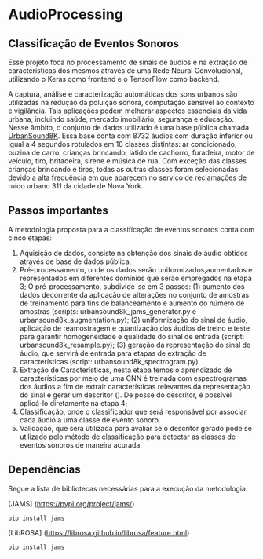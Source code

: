 # AudioProcessing
## Classificação de Eventos Sonoros
Esse projeto foca no processamento de sinais de áudios e na extração de características dos mesmos através de uma Rede Neural Convolucional, utilizando o Keras como frontend e o TensorFlow como backend. 

A captura, análise e caracterização automáticas dos sons urbanos são utilizadas na redução da poluição sonora, computação sensível ao contexto e vigilância. Tais aplicações podem melhorar aspectos essenciais da vida urbana, incluindo saúde, mercado imobiliário, segurança e educação. Nesse âmbito, o conjunto de dados utilizado é uma base pública chamada [UrbanSound8K](https://urbansounddataset.weebly.com/urbansound8k.html). Essa base conta com 8732 áudios com duração inferior ou igual a 4 segundos rotulados em 10 classes distintas: ar condicionado, buzina de carro, crianças brincando, latido de cachorro, furadeira, motor de veículo, tiro, britadeira, sirene e música de rua. Com exceção das classes crianças brincando e tiros, todas as outras classes foram selecionadas devido a alta frequência em que aparecem no serviço de reclamações de ruído urbano 311 da cidade de Nova York. 

## Passos importantes 
A metodologia proposta para a classificação de eventos sonoros conta com cinco etapas: 
1. Aquisição de dados, consiste na obtenção dos sinais de áudio obtidos através de base de dados pública;  
2. Pré-processamento, onde os dados serão uniformizados,aumentados e representados em diferentes domínios que serão empregados na etapa 3; O pré-processamento, subdivide-se em 3 passos: (1) aumento dos dados decorrente da aplicação de alterações no conjunto de amostras de treinamento para fins de balanceamento e aumento do número de amostras (scripts: urbansound8k_jams_generator.py e urbansound8k_augmentation.py); (2) uniformização do sinal de áudio, aplicação de reamostragem e quantização dos áudios de treino e teste para garantir homogeneidade e qualidade do sinal de entrada (script: urbansound8k_resample.py); (3) geração da representação do sinal de áudio, que servirá de entrada para etapas de extração de características (script: urbansound8k_spectrogram.py).  
3. Extração de Características, nesta etapa temos o aprendizado de características por meio de uma CNN é treinada com espectrogramas dos áudios a fim de extrair características relevantes da representação do sinal e gerar um descritor (). De posse do descritor, é possível aplicá-lo diretamente na etapa 4; 
4. Classificação, onde o classificador que será responsável por associar cada áudio a uma classe de evento sonoro. 
5. Validação, que será utilizada para avaliar se o descritor gerado pode se utilizado pelo método de classificação para detectar as classes de eventos sonoros de maneira acurada.

## Dependências

Segue a lista de bibliotecas necessárias para a execução da metodologia:

[JAMS] (https://pypi.org/project/jams/)

  ```pip install jams ```

[LibROSA] (https://librosa.github.io/librosa/feature.html)

   ```pip install jams ```

  


